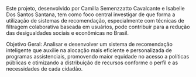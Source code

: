 Este projeto, desenvolvido por Camilla Semenzzatto Cavalcante e Isabelle Dos Santos Santana,
tem como foco central investigar de que forma a utilização de sistemas de recomendação,
especialmente com técnicas de filtragem colaborativa baseada em usuários, pode contribuir para a redução das desigualdades sociais e econômicas no Brasil.

Objetivo Geral:
Analisar e desenvolver um sistema de recomendação inteligente que auxilie na alocação mais eficiente e personalizada de programas assistenciais,
promovendo maior equidade no acesso a políticas públicas e otimizando a distribuição de recursos conforme o perfil e as necessidades de cada cidadão.
